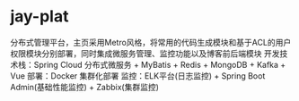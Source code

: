 # jay-plat
分布式管理平台，主页采用Metro风格，将常用的代码生成模块和基于ACL的用户权限模块分别部署，同时集成微服务管理、监控功能以及博客前后端模块
开发技术栈：Spring Cloud 分布式微服务 + MyBatis + Redis + MongoDB + Kafka + Vue
部署：Docker 集群化部署
监控：ELK平台(日志监控) + Spring Boot Admin(基础性能监控) + Zabbix(集群监控)

